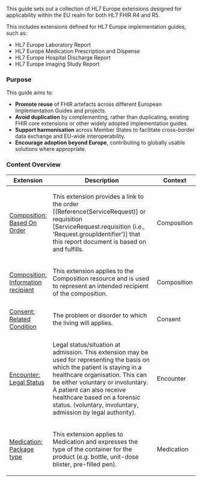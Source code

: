 This guide sets out a collection of HL7 Europe extensions designed for applicability within the EU realm for both HL7 FHIR R4 and R5.

This includes extensions defined for HL7 Europe implementation guides, such as:

- HL7 Europe Laboratory Report  
- HL7 Europe Medication Prescription and Dispense  
- HL7 Europe Hospital Discharge Report  
- HL7 Europe Imaging Study Report

### Purpose

This guide aims to:

* **Promote reuse** of FHIR artefacts across different European Implementation Guides and projects.
* **Avoid duplication** by complementing, rather than duplicating, existing FHIR core extensions or other widely adopted implementation guides.
* **Support harmonisation** across Member States to facilitate cross-border data exchange and EU-wide interoperability.
* **Encourage adoption beyond Europe**, contributing to globally usable solutions where appropriate.


### Content Overview


<div>
<table class="grid">
  <col style="width:20%"/>
  <thead>
    <tr>
      <th>Extension</th>
      <th>Description</th>
      <th>Context</th>
    </tr>
  </thead>
  <tbody>
    <tr>
      <td>
        <a href="StructureDefinition-composition-basedOn-order-or-requisition.html"
           title="StructureDefinition/composition-basedOn-order-or-requisition">Composition: Based On Order</a>
      </td>
      <td>
        <p>This extension provides a link to the order [(Reference(ServiceRequest)] or requisition [ServiceRequest.requisition (i.e., 'Request.groupIdentifier')] that this report document is based on and fulfills.</p>
      </td>
      <td>Composition</td>
    </tr>
    <tr>
      <td>
        <a href="StructureDefinition-information-recipient.html"
           title="StructureDefinition/information-recipient">Composition: Information recipient</a>
      </td>
      <td>
        <p>This extension applies to the Composition resource and is used to represent an intended recipient of the composition.</p>
      </td>
      <td>Composition</td>
    </tr>    
    <tr>
      <td>
        <a href="StructureDefinition-consent-relatedCondition.html"
           title="StructureDefinition/consent-relatedCondition">Consent: Related Condition</a>
      </td>
      <td>
        <p>The problem or disorder to which the living will applies.</p>
      </td>
      <td>Consent</td>
    </tr>
    <tr>
      <td>
        <a href="StructureDefinition-encounter-legalStatus.html"
           title="StructureDefinition/encounter-legalStatus">Encounter: Legal Status</a>
      </td>
      <td>
        <p>Legal status/situation at admission. This extension may be used for representing the basis on which the patient is staying in a healthcare organisation. This can be either voluntary or involuntary. A patient can also receive healthcare based on a forensic status. (voluntary, involuntary, admission by legal authority).</p>
      </td>
      <td>Encounter</td>
    </tr>
    <tr>
      <td>
        <a href="StructureDefinition-medication-package-type.html"
           title="StructureDefinition/medication-package-type">Medication: Package type</a>
      </td>
      <td>
        <p>This extension applies to Medication and expresses the type of the container for the product (e.g. bottle, unit-dose blister, pre-filled pen).</p>
      </td>
      <td>Medication</td>
    </tr>
  </tbody>
</table>
</div>